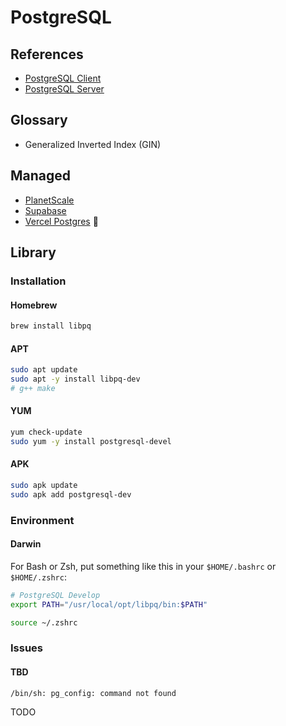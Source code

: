 # PostgreSQL

<!--
https://github.com/alibaba/PolarDB-for-PostgreSQL

pg_pool

https://github.com/postgres/postgres/blob/master/src/backend/utils/misc/postgresql.conf.sample
-->

## References

- [PostgreSQL Client](/postgresql/client.md)
- [PostgreSQL Server](/postgresql/server.md)

## Glossary

- Generalized Inverted Index (GIN)

## Managed

- [PlanetScale](/planetscale.md)
- [Supabase](/supabase.md)
- [Vercel Postgres](https://vercel.com/storage/postgres) 🌟

## Library

### Installation

#### Homebrew

```sh
brew install libpq
```

<!--
brew install postgresql
-->

#### APT

```sh
sudo apt update
sudo apt -y install libpq-dev
# g++ make
```

#### YUM

```sh
yum check-update
sudo yum -y install postgresql-devel
```

#### APK

```sh
sudo apk update
sudo apk add postgresql-dev
```

### Environment

#### Darwin

For Bash or Zsh, put something like this in your `$HOME/.bashrc` or `$HOME/.zshrc`:

```sh
# PostgreSQL Develop
export PATH="/usr/local/opt/libpq/bin:$PATH"
```

```sh
source ~/.zshrc
```

### Issues

#### TBD

```log
/bin/sh: pg_config: command not found
```

TODO
